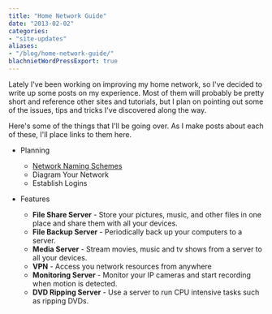 ```yaml
---
title: "Home Network Guide"
date: "2013-02-02"
categories:
- "site-updates"
aliases:
- "/blog/home-network-guide/"
blachnietWordPressExport: true
---
```


Lately I've been working on improving my home network, so I've decided to write up some posts on my experience. Most of them will probably be pretty short and reference other sites and tutorials, but I plan on pointing out some of the issues, tips and tricks I've discovered along the way.

Here's some of the things that I'll be going over. As I make posts about each of these, I'll place links to them here.

- Planning
    
    - [Network Naming Schemes](http://blachniet.com/2013/02/02/network-naming-schemes/)
    - Diagram Your Network
    - Establish Logins
- Features
    
    - **File Share Server** - Store your pictures, music, and other files in one place and share them with all your devices.
    - **File Backup Server** - Periodically back up your computers to a server.
    - **Media Server** - Stream movies, music and tv shows from a server to all your devices.
    - **VPN** - Access you network resources from anywhere
    - **Monitoring Server** - Monitor your IP cameras and start recording when motion is detected.
    - **DVD Ripping Server** - Use a server to run CPU intensive tasks such as ripping DVDs.
